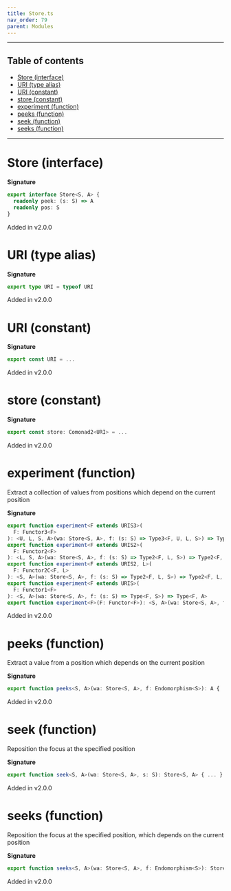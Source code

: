 ```yaml
---
title: Store.ts
nav_order: 79
parent: Modules
---
```


---

<h2 class="text-delta">Table of contents</h2>

- [Store (interface)](#store-interface)
- [URI (type alias)](#uri-type-alias)
- [URI (constant)](#uri-constant)
- [store (constant)](#store-constant)
- [experiment (function)](#experiment-function)
- [peeks (function)](#peeks-function)
- [seek (function)](#seek-function)
- [seeks (function)](#seeks-function)

---

# Store (interface)

**Signature**

```ts
export interface Store<S, A> {
  readonly peek: (s: S) => A
  readonly pos: S
}
```

Added in v2.0.0

# URI (type alias)

**Signature**

```ts
export type URI = typeof URI
```

Added in v2.0.0

# URI (constant)

**Signature**

```ts
export const URI = ...
```

Added in v2.0.0

# store (constant)

**Signature**

```ts
export const store: Comonad2<URI> = ...
```

Added in v2.0.0

# experiment (function)

Extract a collection of values from positions which depend on the current position

**Signature**

```ts
export function experiment<F extends URIS3>(
  F: Functor3<F>
): <U, L, S, A>(wa: Store<S, A>, f: (s: S) => Type3<F, U, L, S>) => Type3<F, U, L, A>
export function experiment<F extends URIS2>(
  F: Functor2<F>
): <L, S, A>(wa: Store<S, A>, f: (s: S) => Type2<F, L, S>) => Type2<F, L, A>
export function experiment<F extends URIS2, L>(
  F: Functor2C<F, L>
): <S, A>(wa: Store<S, A>, f: (s: S) => Type2<F, L, S>) => Type2<F, L, A>
export function experiment<F extends URIS>(
  F: Functor1<F>
): <S, A>(wa: Store<S, A>, f: (s: S) => Type<F, S>) => Type<F, A>
export function experiment<F>(F: Functor<F>): <S, A>(wa: Store<S, A>, f: (s: S) => HKT<F, S>) => HKT<F, A> { ... }
```

Added in v2.0.0

# peeks (function)

Extract a value from a position which depends on the current position

**Signature**

```ts
export function peeks<S, A>(wa: Store<S, A>, f: Endomorphism<S>): A { ... }
```

Added in v2.0.0

# seek (function)

Reposition the focus at the specified position

**Signature**

```ts
export function seek<S, A>(wa: Store<S, A>, s: S): Store<S, A> { ... }
```

Added in v2.0.0

# seeks (function)

Reposition the focus at the specified position, which depends on the current position

**Signature**

```ts
export function seeks<S, A>(wa: Store<S, A>, f: Endomorphism<S>): Store<S, A> { ... }
```

Added in v2.0.0
